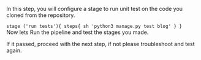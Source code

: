 In this step, you will configure a stage to run unit test on the code you cloned from the repository.


`stage ('run tests'){
	steps{
		sh 'python3 manage.py test blog'
	}
}
`		
Now lets Run the pipeline and test the stages you made.

If it passed, proceed with the next step, if not please troubleshoot and test again.
